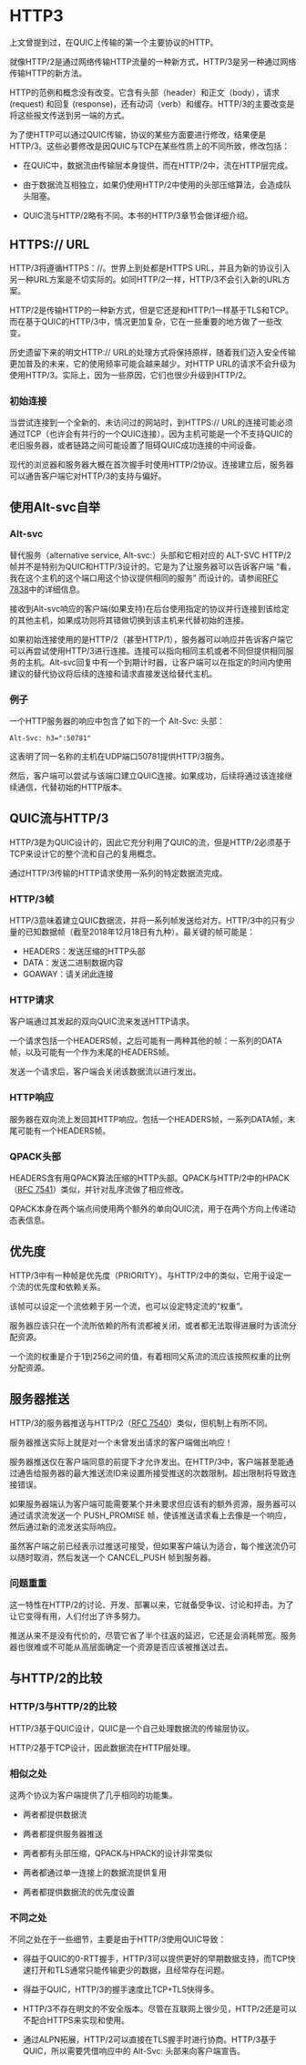 # HTTP3

上文曾提到过，在QUIC上传输的第一个主要协议的HTTP。

就像HTTP/2是通过网络传输HTTP流量的一种新方式，HTTP/3是另一种通过网络传输HTTP的新方法。

HTTP的范例和概念没有改变。它含有头部（header）和正文（body），请求 (request) 和回复 (response)，还有动词（verb）和缓存。HTTP/3的主要改变是将这些报文传送到另一端的方式。

为了使HTTP可以通过QUIC传输，协议的某些方面要进行修改，结果便是HTTP/3。这些必要修改是因QUIC与TCP在某些性质上的不同所致，修改包括：

- 在QUIC中，数据流由传输层本身提供，而在HTTP/2中，流在HTTP层完成。

- 由于数据流互相独立，如果仍使用HTTP/2中使用的头部压缩算法，会造成队头阻塞。

- QUIC流与HTTP/2略有不同。本书的HTTP/3章节会做详细介绍。


## HTTPS:// URL

HTTP/3将遵循HTTPS：//。世界上到处都是HTTPS URL，并且为新的协议引入另一种URL方案是不切实际的。如同HTTP/2一样，HTTP/3不会引入新的URL方案。

HTTP/2是传输HTTP的一种新方式，但是它还是和HTTP/1一样基于TLS和TCP。而在基于QUIC的HTTP/3中，情况更加复杂，它在一些重要的地方做了一些改变。

历史遗留下来的明文HTTP:// URL的处理方式将保持原样，随着我们迈入安全传输更加普及的未来，它的使用频率可能会越来越少。对HTTP URL的请求不会升级为使用HTTP/3。实际上，因为一些原因，它们也很少升级到HTTP/2。

### 初始连接

当尝试连接到一个全新的、未访问过的网站时，到HTTPS:// URL的连接可能必须通过TCP（也许会有并行的一个QUIC连接）。因为主机可能是一个不支持QUIC的老旧服务器，或者链路之间可能设置了阻碍QUIC成功连接的中间设备。

现代的浏览器和服务器大概在首次握手时使用HTTP/2协议。连接建立后，服务器可以通告客户端它对HTTP/3的支持与偏好。


## 使用Alt-svc自举

### Alt-svc
替代服务（alternative service, Alt-svc:）头部和它相对应的 ALT-SVC HTTP/2帧并不是特别为QUIC和HTTP/3设计的。它是为了让服务器可以告诉客户端 “看，我在这个主机的这个端口用这个协议提供相同的服务” 而设计的。请参阅[RFC 7838](https://tools.ietf.org/html/rfc7838)中的详细信息。

接收到Alt-svc响应的客户端(如果支持)在后台使用指定的协议并行连接到该给定的其他主机，如果成功则将其错做切换到该主机来代替初始的连接。

如果初始连接使用的是HTTP/2（甚至HTTP/1），服务器可以响应并告诉客户端它可以再尝试使用HTTP/3进行连接。连接可以指向相同主机或者不同但提供相同服务的主机。Alt-svc回复中有一个到期计时器，让客户端可以在指定的时间内使用建议的替代协议将后续的连接和请求直接发送给替代主机。



### 例子

一个HTTP服务器的响应中包含了如下的一个 Alt-Svc: 头部：

```http
Alt-Svc: h3=":50781"
```

这表明了同一名称的主机在UDP端口50781提供HTTP/3服务。

然后，客户端可以尝试与该端口建立QUIC连接。如果成功，后续将通过该连接继续通信，代替初始的HTTP版本。

## QUIC流与HTTP/3

HTTP/3是为QUIC设计的，因此它充分利用了QUIC的流，但是HTTP/2必须基于TCP来设计它的整个流和自己的复用概念。

通过HTTP/3传输的HTTP请求使用一系列的特定数据流完成。

### HTTP/3帧

HTTP/3意味着建立QUIC数据流，并将一系列帧发送给对方。HTTP/3中的只有少量的已知数据帧（截至2018年12月18日有九种）。最关键的帧可能是：

- HEADERS：发送压缩的HTTP头部
- DATA：发送二进制数据内容
- GOAWAY：请关闭此连接

### HTTP请求

客户端通过其发起的双向QUIC流来发送HTTP请求。

一个请求包括一个HEADERS帧，之后可能有一两种其他的帧：一系列的DATA帧，以及可能有一个作为末尾的HEADERS帧。

发送一个请求后，客户端会关闭该数据流以进行发出。


### HTTP响应

服务器在双向流上发回其HTTP响应。包括一个HEADERS帧，一系列DATA帧，末尾可能有一个HEADERS帧。

### QPACK头部

HEADERS含有用QPACK算法压缩的HTTP头部。QPACK与HTTP/2中的HPACK（[RFC 7541](https://httpwg.org/specs/rfc7541.html)）类似，并针对乱序流做了相应修改。

QPACK本身在两个端点间使用两个额外的单向QUIC流，用于在两个方向上传递动态表信息。

## 优先度

HTTP/3中有一种帧是优先度（PRIORITY）。与HTTP/2中的类似，它用于设定一个流的优先度和依赖关系。

该帧可以设定一个流依赖于另一个流，也可以设定特定流的“权重”。

服务器应该只在一个流所依赖的所有流都被关闭，或者都无法取得进展时为该流分配资源。

一个流的权重是介于1到256之间的值，有着相同父系流的流应该按照权重的比例分配资源。

## 服务器推送

HTTP/3的服务器推送与HTTP/2（[RFC 7540](https://httpwg.org/specs/rfc7540.html)）类似，但机制上有所不同。

服务器推送实际上就是对一个未曾发出请求的客户端做出响应！

服务器推送仅在客户端同意的前提下才允许发出。在HTTP/3中，客户端甚至能通过通告给服务器的最大推送流ID来设置所接受推送的次数限制。超出限制将导致连接错误。

如果服务器端认为客户端可能需要某个并未要求但应该有的额外资源，服务器可以通过请求流发送一个 PUSH_PROMISE 帧，使该推送请求看上去像是一个响应，然后通过新的流发送实际响应。

虽然客户端之前已经表示过推送可接受，但如果客户端认为适合，每个推送流仍可以随时取消，然后发送一个 CANCEL_PUSH 帧到服务器。



### 问题重重

这一特性在HTTP/2的讨论、开发、部署以来，它就备受争议、讨论和抨击。为了让它变得有用，人们付出了许多努力。

推送从来不是没有代价的，尽管它省了半个往返的延迟，它还是会消耗带宽。服务器也很难或不可能从高层面确定一个资源是否应该被推送过去。

## 与HTTP/2的比较

### HTTP/3与HTTP/2的比较

HTTP/3基于QUIC设计，QUIC是一个自己处理数据流的传输层协议。

HTTP/2基于TCP设计，因此数据流在HTTP层处理。

### 相似之处

这两个协议为客户端提供了几乎相同的功能集。

- 两者都提供数据流

- 两者都提供服务器推送

- 两者都有头部压缩，QPACK与HPACK的设计非常类似

- 两者都通过单一连接上的数据流提供复用

- 两者都提供数据流的优先度设置


### 不同之处

不同之处在于一些细节，主要是由于HTTP/3使用QUIC导致：

- 得益于QUIC的0-RTT握手，HTTP/3可以提供更好的早期数据支持，而TCP快速打开和TLS通常只能传输更少的数据，且经常存在问题。

- 得益于QUIC，HTTP/3的握手速度比TCP+TLS快得多。

- HTTP/3不存在明文的不安全版本。尽管在互联网上很少见，HTTP/2还是可以不配合HTTPS来实现和使用。

- 通过ALPN拓展，HTTP/2可以直接在TLS握手时进行协商。HTTP/3基于QUIC，所以需要凭借响应中的 Alt-Svc: 头部来向客户端宣告。